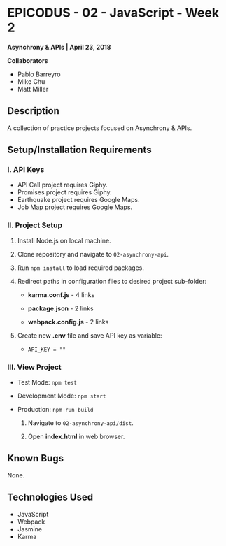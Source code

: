 # EPICODUS - 02 - JavaScript - Week 2

**Asynchrony & APIs | April 23, 2018**

**Collaborators**

- Pablo Barreyro
- Mike Chu
- Matt Miller

## Description

A collection of practice projects focused on Asynchrony & APIs.

## Setup/Installation Requirements

### I. API Keys

- API Call project requires Giphy.
- Promises project requires Giphy.
- Earthquake project requires Google Maps.
- Job Map project requires Google Maps.

### II. Project Setup

1. Install Node.js on local machine.

2. Clone repository and navigate to `02-asynchrony-api`.

3. Run `npm install` to load required packages.

4. Redirect paths in configuration files to desired project sub-folder:

    - **karma.conf.js** - 4 links

    - **package.json** - 2 links

    - **webpack.config.js** - 2 links

5. Create new **.env** file and save API key as variable:

    - `API_KEY = ""`

### III. View Project

- Test Mode: `npm test`

- Development Mode: `npm start`

- Production: `npm run build`

  1. Navigate to `02-asynchrony-api/dist`.

  2. Open **index.html** in web browser.

## Known Bugs

None.

## Technologies Used

- JavaScript
- Webpack
- Jasmine
- Karma
